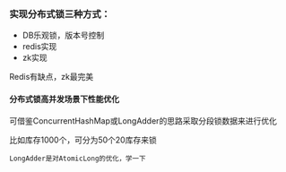 ### 实现分布式锁三种方式：

- DB乐观锁，版本号控制
- redis实现
- zk实现

Redis有缺点，zk最完美



#### 分布式锁高并发场景下性能优化

可借鉴ConcurrentHashMap或LongAdder的思路采取分段锁数据来进行优化

比如库存1000个，可分为50个20库存来锁

`LongAdder是对AtomicLong的优化，学一下`